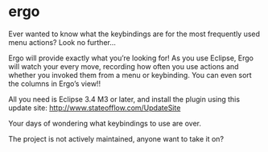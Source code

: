 # ergo

Ever wanted to know what the keybindings are for the most frequently used menu actions? Look no further…

Ergo will provide exactly what you’re looking for! As you use Eclipse, Ergo will watch your every move, recording how often you use actions and whether you invoked them from a menu or keybinding. You can even sort the columns in Ergo’s view!!

All you need is Eclipse 3.4 M3 or later, and install the plugin using this update site: http://www.stateofflow.com/UpdateSite

Your days of wondering what keybindings to use are over.

The project is not actively maintained, anyone want to take it on?
